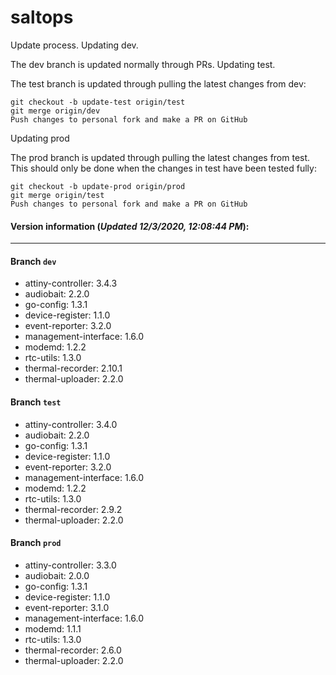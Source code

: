 # saltops
Update process.
Updating dev.

The dev branch is updated normally through PRs.
Updating test.

The test branch is updated through pulling the latest changes from dev:

    git checkout -b update-test origin/test
    git merge origin/dev
    Push changes to personal fork and make a PR on GitHub

Updating prod

The prod branch is updated through pulling the latest changes from test. This should only be done when the changes in test have been tested fully:

    git checkout -b update-prod origin/prod
    git merge origin/test
    Push changes to personal fork and make a PR on GitHub


#### Version information (_Updated 12/3/2020, 12:08:44 PM_):
____
#### Branch `dev`
 * attiny-controller: 3.4.3
 * audiobait: 2.2.0
 * go-config: 1.3.1
 * device-register: 1.1.0
 * event-reporter: 3.2.0
 * management-interface: 1.6.0
 * modemd: 1.2.2
 * rtc-utils: 1.3.0
 * thermal-recorder: 2.10.1
 * thermal-uploader: 2.2.0
#### Branch `test`
 * attiny-controller: 3.4.0
 * audiobait: 2.2.0
 * go-config: 1.3.1
 * device-register: 1.1.0
 * event-reporter: 3.2.0
 * management-interface: 1.6.0
 * modemd: 1.2.2
 * rtc-utils: 1.3.0
 * thermal-recorder: 2.9.2
 * thermal-uploader: 2.2.0
#### Branch `prod`
 * attiny-controller: 3.3.0
 * audiobait: 2.0.0
 * go-config: 1.3.1
 * device-register: 1.1.0
 * event-reporter: 3.1.0
 * management-interface: 1.6.0
 * modemd: 1.1.1
 * rtc-utils: 1.3.0
 * thermal-recorder: 2.6.0
 * thermal-uploader: 2.2.0
